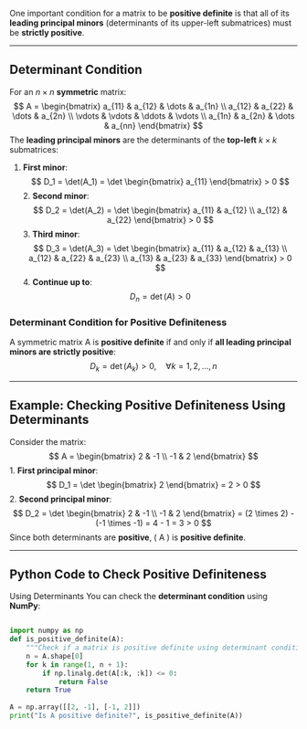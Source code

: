 One important condition for a matrix to be **positive definite** is that all of its **leading principal minors** (determinants of its upper-left submatrices) must be **strictly positive**. 

--- 
## Determinant Condition 
For an $n \times n$ **symmetric** matrix: $$ A = \begin{bmatrix} a_{11} & a_{12} & \dots & a_{1n} \\ a_{12} & a_{22} & \dots & a_{2n} \\ \vdots & \vdots & \ddots & \vdots \\ a_{1n} & a_{2n} & \dots & a_{nn} \end{bmatrix} $$ The **leading principal minors** are the determinants of the **top-left** $k \times k$ submatrices: 
1. **First minor**: $$ D_1 = \det(A_1) = \det \begin{bmatrix} a_{11} \end{bmatrix} > 0 $$ 2. **Second minor**: $$ D_2 = \det(A_2) = \det \begin{bmatrix} a_{11} & a_{12} \\ a_{12} & a_{22} \end{bmatrix} > 0 $$ 3. **Third minor**: $$ D_3 = \det(A_3) = \det \begin{bmatrix} a_{11} & a_{12} & a_{13} \\ a_{12} & a_{22} & a_{23} \\ a_{13} & a_{23} & a_{33} \end{bmatrix} > 0 $$ 4. **Continue up to**: $$ D_n = \det(A) > 0 $$ 
### **Determinant Condition for Positive Definiteness**
A symmetric matrix  A  is **positive definite** if and only if **all leading principal minors are strictly positive**: $$ D_k = \det(A_k) > 0, \quad \forall k = 1, 2, ..., n $$

--- 

## Example: Checking Positive Definiteness Using Determinants 
Consider the matrix: $$ A = \begin{bmatrix} 2 & -1 \\ -1 & 2 \end{bmatrix} $$ 1. **First principal minor**: $$ D_1 = \det \begin{bmatrix} 2 \end{bmatrix} = 2 > 0 $$ 2. **Second principal minor**: $$ D_2 = \det \begin{bmatrix} 2 & -1 \\ -1 & 2 \end{bmatrix} = (2 \times 2) - (-1 \times -1) = 4 - 1 = 3 > 0 $$ Since both determinants are **positive**, \( A \) is **positive definite**. 


--- 
## Python Code to Check Positive Definiteness 
Using Determinants You can check the **determinant condition** using **NumPy**:
```python 

import numpy as np 
def is_positive_definite(A): 
	"""Check if a matrix is positive definite using determinant condition.""" 
	n = A.shape[0] 
	for k in range(1, n + 1): 
		if np.linalg.det(A[:k, :k]) <= 0: 
			return False 
	return True 
	
A = np.array([[2, -1], [-1, 2]]) 
print("Is A positive definite?", is_positive_definite(A))